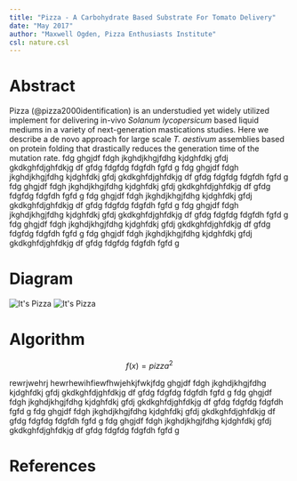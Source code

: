 ```yaml
---
title: "Pizza - A Carbohydrate Based Substrate For Tomato Delivery"
date: "May 2017"
author: "Maxwell Ogden, Pizza Enthusiasts Institute"
csl: nature.csl
---
```


# Abstract

Pizza (@pizza2000identification) is an understudied yet widely utilized implement for delivering in-vivo *Solanum lycopersicum* based liquid mediums in a variety of next-generation mastications studies. Here we describe a de novo approach for large scale *T. aestivum* assemblies based on protein folding that drastically reduces the generation time of the mutation rate.
fdg ghgjdf fdgh jkghdjkhgjfdhg kjdghfdkj gfdj gkdkghfdjghfdkjg df gfdg fdgfdg fdgfdh fgfd g
fdg ghgjdf fdgh jkghdjkhgjfdhg kjdghfdkj gfdj gkdkghfdjghfdkjg df gfdg fdgfdg fdgfdh fgfd g
fdg ghgjdf fdgh jkghdjkhgjfdhg kjdghfdkj gfdj gkdkghfdjghfdkjg df gfdg fdgfdg fdgfdh fgfd g
fdg ghgjdf fdgh jkghdjkhgjfdhg kjdghfdkj gfdj gkdkghfdjghfdkjg df gfdg fdgfdg fdgfdh fgfd g
fdg ghgjdf fdgh jkghdjkhgjfdhg kjdghfdkj gfdj gkdkghfdjghfdkjg df gfdg fdgfdg fdgfdh fgfd g
fdg ghgjdf fdgh jkghdjkhgjfdhg kjdghfdkj gfdj gkdkghfdjghfdkjg df gfdg fdgfdg fdgfdh fgfd g
fdg ghgjdf fdgh jkghdjkhgjfdhg kjdghfdkj gfdj gkdkghfdjghfdkjg df gfdg fdgfdg fdgfdh fgfd g

# Diagram

![It's Pizza](https://gist.github.com/maxogden/97190db73ac19fc6c1d9beee1a6e4fc8/raw/adaaa9b5c19460d3be42021ef0c1b8e11a8d38fe/pizza.png)
![It's Pizza](https://gist.github.com/maxogden/97190db73ac19fc6c1d9beee1a6e4fc8/raw/adaaa9b5c19460d3be42021ef0c1b8e11a8d38fe/pizza.png)

# Algorithm

$$f(x)=pizza^2$$

rewrjwehrj hewrhewihfiewfhwjehkjfwkjfdg ghgjdf fdgh jkghdjkhgjfdhg kjdghfdkj gfdj gkdkghfdjghfdkjg df gfdg fdgfdg fdgfdh fgfd g
fdg ghgjdf fdgh jkghdjkhgjfdhg kjdghfdkj gfdj gkdkghfdjghfdkjg df gfdg fdgfdg fdgfdh fgfd g
fdg ghgjdf fdgh jkghdjkhgjfdhg kjdghfdkj gfdj gkdkghfdjghfdkjg df gfdg fdgfdg fdgfdh fgfd g
fdg ghgjdf fdgh jkghdjkhgjfdhg kjdghfdkj gfdj gkdkghfdjghfdkjg df gfdg fdgfdg fdgfdh fgfd g


# References